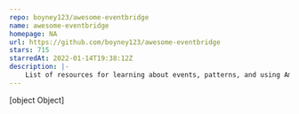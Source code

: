 ```yaml
---
repo: boyney123/awesome-eventbridge
name: awesome-eventbridge
homepage: NA
url: https://github.com/boyney123/awesome-eventbridge
stars: 715
starredAt: 2022-01-14T19:38:12Z
description: |-
    List of resources for learning about events, patterns, and using Amazon EventBridge
---
```


[object Object]
